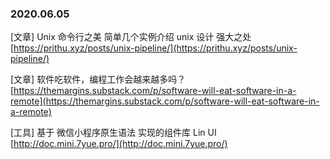 ### 2020.06.05

[文章] Unix 命令行之美 简单几个实例介绍 unix 设计 强大之处 [https://prithu.xyz/posts/unix-pipeline/](https://prithu.xyz/posts/unix-pipeline/)

[文章] 软件吃软件，编程工作会越来越多吗？ [https://themargins.substack.com/p/software-will-eat-software-in-a-remote](https://themargins.substack.com/p/software-will-eat-software-in-a-remote)

[工具] 基于 微信小程序原生语法 实现的组件库 Lin UI [http://doc.mini.7yue.pro/](http://doc.mini.7yue.pro/)